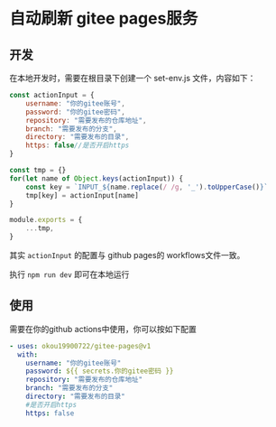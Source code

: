 # 自动刷新 gitee pages服务

## 开发

在本地开发时，需要在根目录下创建一个 set-env.js 文件，内容如下：

```javascript
const actionInput = {
    username: "你的gitee账号",
    password: "你的gitee密码",
    repository: "需要发布的仓库地址",
    branch: "需要发布的分支",
    directory: "需要发布的目录",
    https: false//是否开启https
}

const tmp = {}
for(let name of Object.keys(actionInput)) {
    const key = `INPUT_${name.replace(/ /g, '_').toUpperCase()}`
    tmp[key] = actionInput[name]
}

module.exports = {
    ...tmp,
}

```

其实 `actionInput` 的配置与 github pages的 workflows文件一致。

执行 `npm run dev` 即可在本地运行

## 使用

需要在你的github actions中使用，你可以按如下配置

```yaml
- uses: okou19900722/gitee-pages@v1
  with:
    username: "你的gitee账号"
    password: ${{ secrets.你的gitee密码 }}
    repository: "需要发布的仓库地址"
    branch: "需要发布的分支"
    directory: "需要发布的目录"
    #是否开启https
    https: false
```


